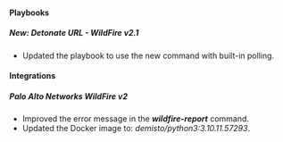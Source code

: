 
#### Playbooks

##### New: Detonate URL - WildFire v2.1

- Updated the playbook to use the new command with built-in polling.

#### Integrations
##### Palo Alto Networks WildFire v2
- Improved the error message in the ***wildfire-report*** command.
- Updated the Docker image to: *demisto/python3:3.10.11.57293*.

